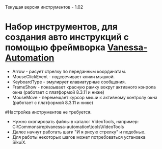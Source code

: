 ﻿Текущая версия инструментов - 1.02

# Набор инструментов, для создания авто инструкций с помощью фреймворка [Vanessa-Automation](https://github.com/Pr-Mex/vanessa-automation)

* Arrow - рисует стрелку по переданным координатам.
* MouseClickEvent - подсвечивает клики мышкой.
* KeyboardType - эмулирует клавиатурные сообщения.
* FrameShow - показывает красную рамку вокруг активного конрола окна (работает с платформой 8.3.11 и ниже)
* MouseMove - перемещает курсор мыши к активному контролу окна (работает с платформой 8.3.11 и ниже)

#Настройка инструментов не требуется.
* Нужно скопировать файлы в каталог VideoTools, например: C:\Commons\rep\vanessa-automation\tools\VideoTools
* Далее начнут работать шаги "И я рисую стрелку" и подобные.
* Для работы некоторых шагов может потребоваться установка SikuiX.


